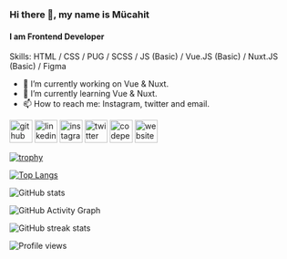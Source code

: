 ### Hi there 👋, my name is Mücahit
#### I am Frontend Developer

Skills: HTML / CSS / PUG / SCSS / JS (Basic) / Vue.JS (Basic) / Nuxt.JS (Basic) / Figma

- 🔭 I’m currently working on Vue & Nuxt.  
- 🌱 I’m currently learning Vue & Nuxt.  
- 📫 How to reach me: Instagram, twitter and email.  


[<img src='https://cdn.jsdelivr.net/npm/simple-icons@3.0.1/icons/github.svg' alt='github' height='40'>](https://github.com/mehmetmucahitnet)  [<img src='https://cdn.jsdelivr.net/npm/simple-icons@3.0.1/icons/linkedin.svg' alt='linkedin' height='40'>](https://www.linkedin.com/in/mehmetmucahitnet/)  [<img src='https://cdn.jsdelivr.net/npm/simple-icons@3.0.1/icons/instagram.svg' alt='instagram' height='40'>](https://www.instagram.com/mehmetmucahitdev/)  [<img src='https://cdn.jsdelivr.net/npm/simple-icons@3.0.1/icons/twitter.svg' alt='twitter' height='40'>](https://twitter.com/mehmetmucahitc)  [<img src='https://cdn.jsdelivr.net/npm/simple-icons@3.0.1/icons/codepen.svg' alt='codepen' height='40'>](https://codepen.io/mehmetmucahitdev)  [<img src='https://cdn.jsdelivr.net/npm/simple-icons@3.0.1/icons/icloud.svg' alt='website' height='40'>](https://mehmetmucahit.net)  

[![trophy](https://github-profile-trophy.vercel.app/?username=mehmetmucahitnet)](https://github.com/ryo-ma/github-profile-trophy)

[![Top Langs](https://github-readme-stats.vercel.app/api/top-langs/?username=mehmetmucahitnet)](https://github.com/anuraghazra/github-readme-stats)

![GitHub stats](https://github-readme-stats.vercel.app/api?username=mehmetmucahitnet&show_icons=true&count_private=true)  

![GitHub Activity Graph](https://activity-graph.herokuapp.com/graph?username=mehmetmucahitnet)  

![GitHub streak stats](https://github-readme-streak-stats.herokuapp.com/?user=mehmetmucahitnet)  

![Profile views](https://gpvc.arturio.dev/mehmetmucahitnet)  
